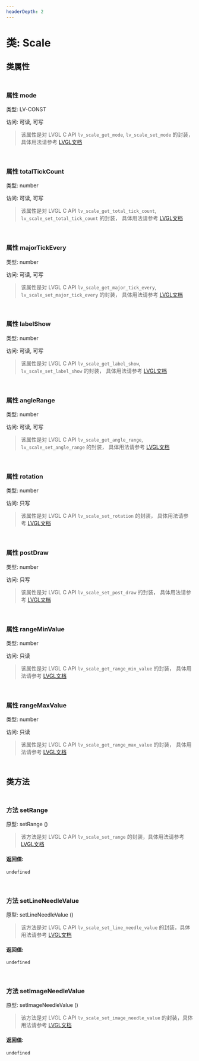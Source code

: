 ```yaml
---
headerDepth: 2
---
```


# 类: Scale
## 类属性

<p style="height: 10px;margin:0px"></p>

### <span class='member-header property'></span> 属性 mode

类型: LV-CONST

访问: 可读, 可写

> 该属性是对 LVGL C API `lv_scale_get_mode`, `lv_scale_set_mode` 的封装，
> 具体用法请参考  [LVGL文档](https://docs.lvgl.io/9.0/API/index.html)


<p style="height: 10px;margin:0px"></p>

<p style="height: 10px;margin:0px"></p>

### <span class='member-header property'></span> 属性 totalTickCount

类型: number

访问: 可读, 可写

> 该属性是对 LVGL C API `lv_scale_get_total_tick_count`, `lv_scale_set_total_tick_count` 的封装，
> 具体用法请参考  [LVGL文档](https://docs.lvgl.io/9.0/API/index.html)


<p style="height: 10px;margin:0px"></p>

<p style="height: 10px;margin:0px"></p>

### <span class='member-header property'></span> 属性 majorTickEvery

类型: number

访问: 可读, 可写

> 该属性是对 LVGL C API `lv_scale_get_major_tick_every`, `lv_scale_set_major_tick_every` 的封装，
> 具体用法请参考  [LVGL文档](https://docs.lvgl.io/9.0/API/index.html)


<p style="height: 10px;margin:0px"></p>

<p style="height: 10px;margin:0px"></p>

### <span class='member-header property'></span> 属性 labelShow

类型: number

访问: 可读, 可写

> 该属性是对 LVGL C API `lv_scale_get_label_show`, `lv_scale_set_label_show` 的封装，
> 具体用法请参考  [LVGL文档](https://docs.lvgl.io/9.0/API/index.html)


<p style="height: 10px;margin:0px"></p>

<p style="height: 10px;margin:0px"></p>

### <span class='member-header property'></span> 属性 angleRange

类型: number

访问: 可读, 可写

> 该属性是对 LVGL C API `lv_scale_get_angle_range`, `lv_scale_set_angle_range` 的封装，
> 具体用法请参考  [LVGL文档](https://docs.lvgl.io/9.0/API/index.html)


<p style="height: 10px;margin:0px"></p>

<p style="height: 10px;margin:0px"></p>

### <span class='member-header property'></span> 属性 rotation

类型: number

访问: 只写

> 该属性是对 LVGL C API `lv_scale_set_rotation` 的封装，
> 具体用法请参考  [LVGL文档](https://docs.lvgl.io/9.0/API/index.html)


<p style="height: 10px;margin:0px"></p>

<p style="height: 10px;margin:0px"></p>

### <span class='member-header property'></span> 属性 postDraw

类型: number

访问: 只写

> 该属性是对 LVGL C API `lv_scale_set_post_draw` 的封装，
> 具体用法请参考  [LVGL文档](https://docs.lvgl.io/9.0/API/index.html)


<p style="height: 10px;margin:0px"></p>

<p style="height: 10px;margin:0px"></p>

### <span class='member-header property'></span> 属性 rangeMinValue

类型: number

访问: 只读

> 该属性是对 LVGL C API `lv_scale_get_range_min_value` 的封装，
> 具体用法请参考  [LVGL文档](https://docs.lvgl.io/9.0/API/index.html)


<p style="height: 10px;margin:0px"></p>

<p style="height: 10px;margin:0px"></p>

### <span class='member-header property'></span> 属性 rangeMaxValue

类型: number

访问: 只读

> 该属性是对 LVGL C API `lv_scale_get_range_max_value` 的封装，
> 具体用法请参考  [LVGL文档](https://docs.lvgl.io/9.0/API/index.html)


<p style="height: 10px;margin:0px"></p>

## 类方法

<p style="height: 10px;margin:0px"></p>

### <span class='member-header function'></span> 方法  setRange


原型:  setRange
 ()

> 该方法是对 LVGL C API `lv_scale_set_range` 的封装，具体用法请参考  [LVGL文档](https://docs.lvgl.io/9.0/API/index.html)

#### 返回值:

`undefined`

<p style="height: 10px;margin:0px"></p>

<p style="height: 10px;margin:0px"></p>

### <span class='member-header function'></span> 方法  setLineNeedleValue


原型:  setLineNeedleValue
 ()

> 该方法是对 LVGL C API `lv_scale_set_line_needle_value` 的封装，具体用法请参考  [LVGL文档](https://docs.lvgl.io/9.0/API/index.html)

#### 返回值:

`undefined`

<p style="height: 10px;margin:0px"></p>

<p style="height: 10px;margin:0px"></p>

### <span class='member-header function'></span> 方法  setImageNeedleValue


原型:  setImageNeedleValue
 ()

> 该方法是对 LVGL C API `lv_scale_set_image_needle_value` 的封装，具体用法请参考  [LVGL文档](https://docs.lvgl.io/9.0/API/index.html)

#### 返回值:

`undefined`

<p style="height: 10px;margin:0px"></p>

